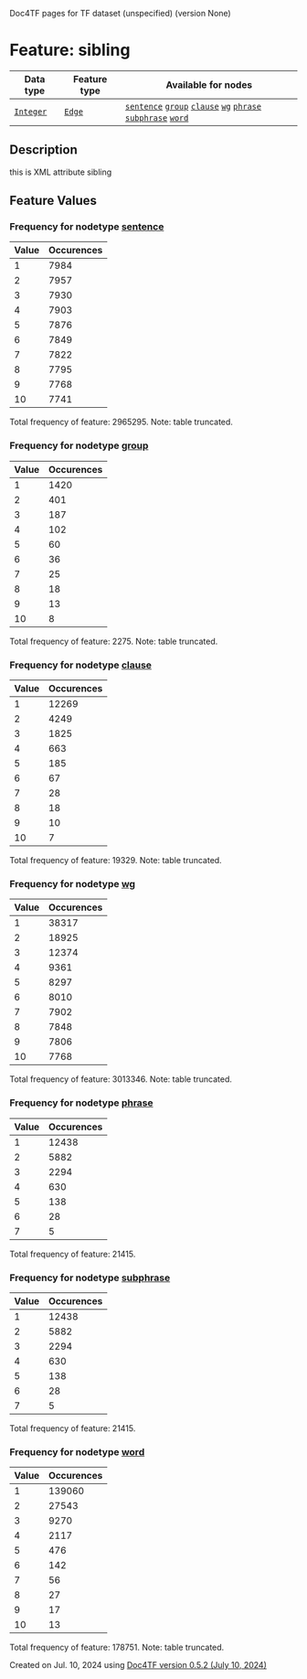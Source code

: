 Doc4TF pages for TF dataset (unspecified) (version None)
# Feature: sibling
Data type|Feature type|Available for nodes
---|---|---
[`Integer`](featuresbydatatype.md#integer)|[`Edge`](featuresbytype.md#edge)| [`sentence`](featuresbynodetype.md#sentence)  [`group`](featuresbynodetype.md#group)  [`clause`](featuresbynodetype.md#clause)  [`wg`](featuresbynodetype.md#wg)  [`phrase`](featuresbynodetype.md#phrase)  [`subphrase`](featuresbynodetype.md#subphrase)  [`word`](featuresbynodetype.md#word) 
## Description
this is XML attribute sibling
## Feature Values
### Frequency for nodetype [sentence](featuresbynodetype.md#sentence)
Value|Occurences
---|---
1|7984
2|7957
3|7930
4|7903
5|7876
6|7849
7|7822
8|7795
9|7768
10|7741

Total frequency of feature: 2965295. Note: table truncated.
 ### Frequency for nodetype [group](featuresbynodetype.md#group)
Value|Occurences
---|---
1|1420
2|401
3|187
4|102
5|60
6|36
7|25
8|18
9|13
10|8

Total frequency of feature: 2275. Note: table truncated.
 ### Frequency for nodetype [clause](featuresbynodetype.md#clause)
Value|Occurences
---|---
1|12269
2|4249
3|1825
4|663
5|185
6|67
7|28
8|18
9|10
10|7

Total frequency of feature: 19329. Note: table truncated.
 ### Frequency for nodetype [wg](featuresbynodetype.md#wg)
Value|Occurences
---|---
1|38317
2|18925
3|12374
4|9361
5|8297
6|8010
7|7902
8|7848
9|7806
10|7768

Total frequency of feature: 3013346. Note: table truncated.
 ### Frequency for nodetype [phrase](featuresbynodetype.md#phrase)
Value|Occurences
---|---
1|12438
2|5882
3|2294
4|630
5|138
6|28
7|5

Total frequency of feature: 21415.
 ### Frequency for nodetype [subphrase](featuresbynodetype.md#subphrase)
Value|Occurences
---|---
1|12438
2|5882
3|2294
4|630
5|138
6|28
7|5

Total frequency of feature: 21415.
 ### Frequency for nodetype [word](featuresbynodetype.md#word)
Value|Occurences
---|---
1|139060
2|27543
3|9270
4|2117
5|476
6|142
7|56
8|27
9|17
10|13

Total frequency of feature: 178751. Note: table truncated.
  

Created on Jul. 10, 2024 using [Doc4TF version 0.5.2 (July 10, 2024)](https://github.com/tonyjurg/Doc4TF/blob/main/CreateFeatureDoc.ipynb) 